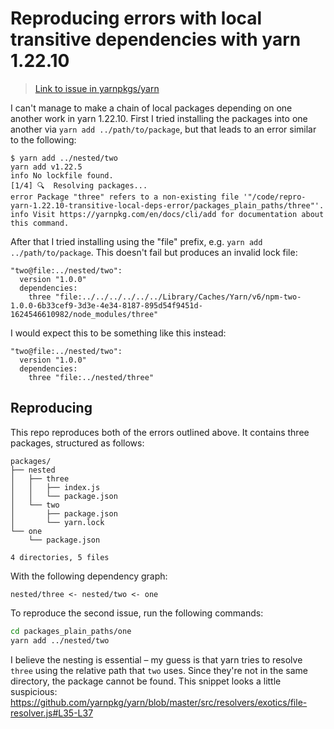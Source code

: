 # Reproducing errors with local transitive dependencies with yarn 1.22.10

> [Link to issue in yarnpkgs/yarn](https://github.com/yarnpkg/yarn/issues/8653)

I can't manage to make a chain of local packages depending on one another work in yarn 1.22.10. First I tried installing the packages into one another via `yarn add ../path/to/package`, but that leads to an error similar to the following:

```
$ yarn add ../nested/two
yarn add v1.22.5
info No lockfile found.
[1/4] 🔍  Resolving packages...
error Package "three" refers to a non-existing file '"/code/repro-yarn-1.22.10-transitive-local-deps-error/packages_plain_paths/three"'.
info Visit https://yarnpkg.com/en/docs/cli/add for documentation about this command.
```

After that I tried installing using the "file" prefix, e.g. `yarn add ../path/to/package`. This doesn't fail but produces an invalid lock file:

```
"two@file:../nested/two":
  version "1.0.0"
  dependencies:
    three "file:../../../../../../Library/Caches/Yarn/v6/npm-two-1.0.0-6b33cef9-3d3e-4e34-8187-895d54f9451d-1624546610982/node_modules/three"
```

I would expect this to be something like this instead:

```
"two@file:../nested/two":
  version "1.0.0"
  dependencies:
    three "file:../nested/three"
```

## Reproducing

This repo reproduces both of the errors outlined above. It contains three packages, structured as follows:

```
packages/
├── nested
│   ├── three
│   │   ├── index.js
│   │   └── package.json
│   └── two
│       ├── package.json
│       └── yarn.lock
└── one
    └── package.json

4 directories, 5 files
```

With the following dependency graph:

```
nested/three <- nested/two <- one
```

To reproduce the second issue, run the following commands:

```sh
cd packages_plain_paths/one
yarn add ../nested/two
```

I believe the nesting is essential – my guess is that yarn tries to resolve `three` using the relative path that `two` uses. Since they're not in the same directory, the package cannot be found. This snippet looks a little suspicious: https://github.com/yarnpkg/yarn/blob/master/src/resolvers/exotics/file-resolver.js#L35-L37
